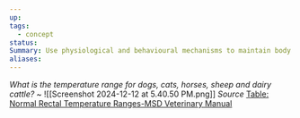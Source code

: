 ```yaml
---
up: 
tags:
  - concept
status: 
Summary: Use physiological and behavioural mechanisms to maintain body temperature within narrow range
aliases:
---
```

*What is the temperature range for dogs, cats, horses, sheep and dairy cattle?*
~
![[Screenshot 2024-12-12 at 5.40.50 PM.png]]
*Source*
[Table: Normal Rectal Temperature Ranges-MSD Veterinary Manual](https://www.msdvetmanual.com/multimedia/table/normal-rectal-temperature-ranges)
<!--SR:!2024-12-15,3,250-->